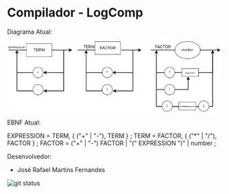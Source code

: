 # Compilador - LogComp

Diagrama Atual:

<img src=Roteiro3.jpg>

EBNF Atual:

EXPRESSION = TERM, { ("+" | "-"), TERM } ;
TERM = FACTOR, { ("*" | "/"), FACTOR } ;
FACTOR = ("+" | "-") FACTOR | "(" EXPRESSION ")" | number ;

Desenvolvedor:
- José Rafael Martins Fernandes

![git status](http://3.129.230.99/svg/josermf2/compilatorLogComp/)
